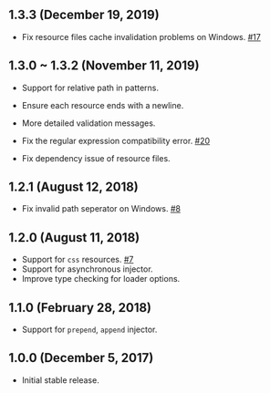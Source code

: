 ## 1.3.3 (December 19, 2019)

* Fix resource files cache invalidation problems on Windows. [#17](https://github.com/yenshih/style-resources-loader/issues/17)

## 1.3.0 ~ 1.3.2 (November 11, 2019)

* Support for relative path in patterns.
* Ensure each resource ends with a newline.
* More detailed validation messages.

* Fix the regular expression compatibility error. [#20](https://github.com/yenshih/style-resources-loader/issues/20)

* Fix dependency issue of resource files.

## 1.2.1 (August 12, 2018)

* Fix invalid path seperator on Windows. [#8](https://github.com/yenshih/style-resources-loader/issues/8)

## 1.2.0 (August 11, 2018)

* Support for `css` resources. [#7](https://github.com/yenshih/style-resources-loader/issues/7)
* Support for asynchronous injector.
* Improve type checking for loader options.

## 1.1.0 (February 28, 2018)

* Support for `prepend`, `append` injector.

## 1.0.0 (December 5, 2017)

* Initial stable release.
